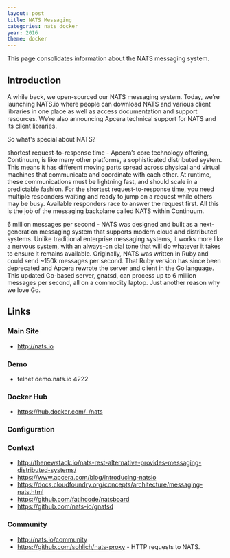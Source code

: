 ```yaml
---
layout: post
title: NATS Messaging
categories: nats docker
year: 2016
theme: docker
---
```


This page consolidates information about the NATS messaging system.

## Introduction

A while back, we open-sourced our NATS messaging system. Today, we’re launching NATS.io where people can download NATS and various client libraries in one place as well as access documentation and support resources. We’re also announcing Apcera technical support for NATS and its client libraries.

So what's special about NATS?

shortest request-to-response time - Apcera’s core technology offering, Continuum, is like many other platforms, a sophisticated distributed system. This means it has different moving parts spread across physical and virtual machines that communicate and coordinate with each other. At runtime, these communications must be lightning fast, and should scale in a predictable fashion. For the shortest request-to-response time, you need multiple responders waiting and ready to jump on a request while others may be busy. Available responders race to answer the request first. All this is the job of the messaging backplane called NATS within Continuum.

6 million messages per second - NATS was designed and built as a next-generation messaging system that supports modern cloud and distributed systems. Unlike traditional enterprise messaging systems, it works more like a nervous system, with an always-on dial tone that will do whatever it takes to ensure it remains available. Originally, NATS was written in Ruby and could send ~150k messages per second. That Ruby version has since been deprecated and Apcera rewrote the server and client in the Go language. This updated Go-based server, gnatsd, can process up to 6 million messages per second, all on a commodity laptop. Just another reason why we love Go.

## Links


### Main Site

* http://nats.io

### Demo

* telnet demo.nats.io 4222

### Docker Hub

* https://hub.docker.com/_/nats

### Configuration


### Context

* http://thenewstack.io/nats-rest-alternative-provides-messaging-distributed-systems/
* https://www.apcera.com/blog/introducing-natsio
* https://docs.cloudfoundry.org/concepts/architecture/messaging-nats.html
* https://github.com/fatihcode/natsboard
* https://github.com/nats-io/gnatsd


### Community

* http://nats.io/community
* https://github.com/sohlich/nats-proxy - HTTP requests to NATS.
